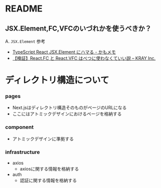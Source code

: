 # README

## JSX.Element,FC,VFCのいづれかを使うべきか？
A. `JSX.Element`
参考
- [TypeScript React JSX.Element にハマる - かもメモ](https://chaika.hatenablog.com/entry/2021/10/08/083000)
- [【検証】React.FC と React.VFC はべつに使わなくていい説 – KRAY Inc.](https://kray.jp/blog/dont-have-to-use-react-fc-and-react-vfc/)

# ディレクトリ構造について
### pages
- Next.jsはディレクトリ構造そのものがページのURLになる
- ここにはアトミックデザインにおけるページを格納する

### component
- アトミックデザインに準拠する

### infrastructure
- axios
  - axiosに関する情報を格納する
- auth
  - 認証に関する情報を格納する
